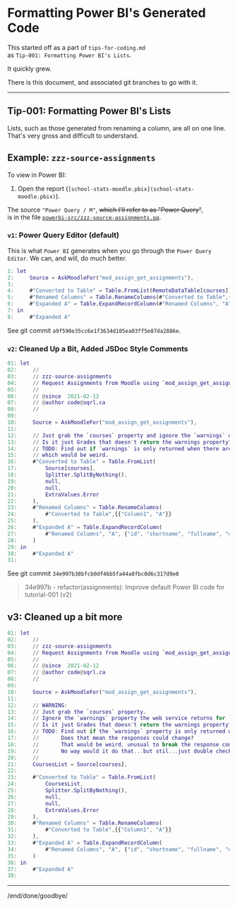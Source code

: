 # Formatting Power BI's Generated Code

This started off as a part of `tips-for-coding.md`  
as `Tip-001: Formatting Power BI's Lists`. 

It quickly grew.

There is this document, and associated git branches to go with it.

----

## Tip-001: Formatting Power BI's Lists

Lists, such as those generated from renaming a column, are all on one line.
That's very gross and difficult to understand.



## Example: `zzz-source-assignments`

To view in Power BI:

1. Open the report (`[school-stats-moodle.pbix](school-stats-moodle.pbix)`).

The source `"Power Query / M"`, ~~which I'll refer to as "Power Query"~~,  
is in the file [`powerbi-src/zzz-source-assignments.pq`](../../../powerbi-src/zzz-source-assignments.pq).

### `v1`: Power Query Editor (default)

This is what `Power BI` generates when you go through the `Power Query Editor`.
We can, and will, do much better.

```m
1: let
2:     Source = AskMoodleFor("mod_assign_get_assignments"),
3: 
4:     #"Converted to Table" = Table.FromList(RemoteDataTable[courses], Splitter.SplitByNothing(), null, null, ExtraValues.Error),
5:     #"Renamed Columns" = Table.RenameColumns(#"Converted to Table",{{"Column1", "A"}}),
6:     #"Expanded A" = Table.ExpandRecordColumn(#"Renamed Columns", "A", {"id", "shortname", "fullname", "displayname", "enrolledusercount", "idnumber", "visible", "summary", "summaryformat", "format", "showgrades", "lang", "enablecompletion", "completionhascriteria", "completionusertracked", "category", "progress", "completed", "startdate", "enddate", "marker", "lastaccess", "isfavourite", "hidden", "overviewfiles"}, {"A.id", "A.shortname", "A.fullname", "A.displayname", "A.enrolledusercount", "A.idnumber", "A.visible", "A.summary", "A.summaryformat", "A.format", "A.showgrades", "A.lang", "A.enablecompletion", "A.completionhascriteria", "A.completionusertracked", "A.category", "A.progress", "A.completed", "A.startdate", "A.enddate", "A.marker", "A.lastaccess", "A.isfavourite", "A.hidden", "A.overviewfiles"})
7: in
8:     #"Expanded A"
```

See git commit `a9f590e35cc6e1f3634d105ea03ff5e87da2886e`.

### `v2`: Cleaned Up a Bit, Added JSDoc Style Comments

```m
01: let
02:     //
03:     // zzz-source-assignments
04:     // Request Assignments from Moodle using `mod_assign_get_assignments`.
05:     //
06:     // @since  2021-02-12
07:     // @author code@sqrl.ca
08:     //
09: 
10:     Source = AskMoodleFor("mod_assign_get_assignments"),
11: 
12:     // Just grab the `courses` property and ignore the `warnings` one the web service returns for Assignments and Courses.
13:     // Is it just Grades that doesn't return the warnings property?
14:     // TODO: Find out if `warnings` is only returned when there are warnins, and if that means the responses could change,
15:     // which would be weird.
16:     #"Converted to Table" = Table.FromList(
17:         Source[courses],
18:         Splitter.SplitByNothing(),
19:         null,
20:         null,
21:         ExtraValues.Error
22:     ),
23:     #"Renamed Columns" = Table.RenameColumns(
24:         #"Converted to Table",{{"Column1", "A"}}
25:     ),
26:     #"Expanded A" = Table.ExpandRecordColumn(
27:         #"Renamed Columns", "A", {"id", "shortname", "fullname", "displayname", "enrolledusercount", "idnumber", "visible", "summary", "summaryformat", "format", "showgrades", "lang", "enablecompletion", "completionhascriteria", "completionusertracked", "category", "progress", "completed", "startdate", "enddate", "marker", "lastaccess", "isfavourite", "hidden", "overviewfiles"}, {"A.id", "A.shortname", "A.fullname", "A.displayname", "A.enrolledusercount", "A.idnumber", "A.visible", "A.summary", "A.summaryformat", "A.format", "A.showgrades", "A.lang", "A.enablecompletion", "A.completionhascriteria", "A.completionusertracked", "A.category", "A.progress", "A.completed", "A.startdate", "A.enddate", "A.marker", "A.lastaccess", "A.isfavourite", "A.hidden", "A.overviewfiles"}
28:     )
29: in
30:     #"Expanded A"
31: 
```

See git commit `34e997b38bfcb0df46b5fa44a8fbc0d6c317d9e0`
> 34e997b - refactor(assignments): Improve default Power BI code for tutorial-001 (v2)

## v3: Cleaned up a bit more
```m
01: let
02:     //
03:     // zzz-source-assignments
04:     // Request Assignments from Moodle using `mod_assign_get_assignments`.
05:     //
06:     // @since  2021-02-12
07:     // @author code@sqrl.ca
08:     //
09: 
10:     Source = AskMoodleFor("mod_assign_get_assignments"),
11: 
12:     // WARNING:
13:     // Just grab the `courses` property.
14:     // Ignore the `warnings` property the web service returns for `Assignments` and `Courses`.
15:     // Is it just Grades that doesn't return the warnings property?
16:     // TODO: Find out if the `warnings` property is only returned when there are warnings.
17:     //       Does that mean the responses could change?
18:     //       That would be weird, unusual to break the response contract like that.
19:     //       No way would it do that...but stil...just double check in `Postman`.
20:     //
21:     CoursesList = Source[courses],
22: 
23:     #"Converted to Table" = Table.FromList(
24:         CoursesList,
25:         Splitter.SplitByNothing(),
26:         null,
27:         null,
28:         ExtraValues.Error
29:     ),
30:     #"Renamed Columns" = Table.RenameColumns(
31:         #"Converted to Table",{{"Column1", "A"}}
32:     ),
33:     #"Expanded A" = Table.ExpandRecordColumn(
34:         #"Renamed Columns", "A", {"id", "shortname", "fullname", "displayname", "enrolledusercount", "idnumber", "visible", "summary", "summaryformat", "format", "showgrades", "lang", "enablecompletion", "completionhascriteria", "completionusertracked", "category", "progress", "completed", "startdate", "enddate", "marker", "lastaccess", "isfavourite", "hidden", "overviewfiles"}, {"A.id", "A.shortname", "A.fullname", "A.displayname", "A.enrolledusercount", "A.idnumber", "A.visible", "A.summary", "A.summaryformat", "A.format", "A.showgrades", "A.lang", "A.enablecompletion", "A.completionhascriteria", "A.completionusertracked", "A.category", "A.progress", "A.completed", "A.startdate", "A.enddate", "A.marker", "A.lastaccess", "A.isfavourite", "A.hidden", "A.overviewfiles"}
35:     )
36: in
37:     #"Expanded A"
38: 
```


----
/end/done/goodbye/
